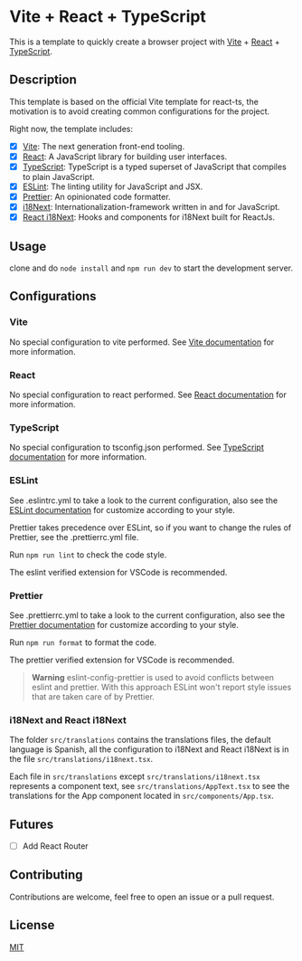 # Vite + React + TypeScript

This is a template to quickly create a browser project with [Vite](https://vitejs.dev/) + [React](https://reactjs.org/) + [TypeScript](https://www.typescriptlang.org/).

## Description

This template is based on the official Vite template for react-ts, the motivation is to avoid creating common configurations for the project.

Right now, the template includes:

- [x] [Vite](https://vitejs.dev/): The next generation front-end tooling.
- [x] [React](https://reactjs.org/): A JavaScript library for building user interfaces.
- [x] [TypeScript](https://www.typescriptlang.org/): TypeScript is a typed superset of JavaScript that compiles to plain JavaScript.
- [x] [ESLint](https://eslint.org/): The linting utility for JavaScript and JSX.
- [x] [Prettier](https://prettier.io/): An opinionated code formatter.
- [x] [i18Next](https://www.i18next.com/): Internationalization-framework written in and for JavaScript.
- [x] [React i18Next](https://react.i18next.com/): Hooks and components for i18Next built for ReactJs.

## Usage

clone and do `node install` and `npm run dev` to start the development server.

## Configurations

### Vite

No special configuration to vite performed. See [Vite documentation](https://vitejs.dev/config/) for more information.

### React

No special configuration to react performed. See [React documentation](https://reactjs.org/docs/getting-started.html) for more information.

### TypeScript

No special configuration to tsconfig.json performed. See [TypeScript documentation](https://www.typescriptlang.org/docs/home.html) for more information.

### ESLint

See .eslintrc.yml to take a look to the current configuration, also see the [ESLint documentation](https://eslint.org/docs/user-guide/configuring) for customize according to your style.

Prettier takes precedence over ESLint, so if you want to change the rules of Prettier, see the .prettierrc.yml file.

Run `npm run lint` to check the code style.

The eslint verified extension for VSCode is recommended.

### Prettier

See .prettierrc.yml to take a look to the current configuration, also see the [Prettier documentation](https://prettier.io/docs/en/configuration.html) for customize according to your style.

Run `npm run format` to format the code.

The prettier verified extension for VSCode is recommended.

> **Warning**
> eslint-config-prettier is used to avoid conflicts between eslint and prettier. With this approach ESLint won't report style issues that are taken care of by Prettier.

### i18Next and React i18Next

The folder `src/translations` contains the translations files, the default language is Spanish, all the configuration to i18Next and React i18Next is in the file `src/translations/i18next.tsx`.

Each file in `src/translations` except `src/translations/i18next.tsx` represents a component text, see `src/translations/AppText.tsx` to see the translations for the App component located in `src/components/App.tsx`.

## Futures

- [ ] Add React Router

## Contributing

Contributions are welcome, feel free to open an issue or a pull request.

## License

[MIT](https://choosealicense.com/licenses/mit/)
